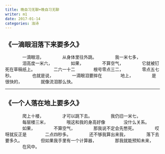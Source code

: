 ```yaml
---
title: 晚自习无聊+晚自习无聊
writer: m1
date: 2017-01-14
categories: 浊诗
---
```


## 《一滴眼泪落下来要多久》

　　　　一滴眼泪，
　　　　从身体里往外跳。
　　　　我一米七多，
　　　　泪高度一米六，
　　　　如果，
　　　　不算空气，
　　　　它就被钉死在草稿纸上。
　　　　二六一十二
　　　　根号零点三二，
　　　　零点五七秒。
　　　　也就是说，
　　　　一滴眼泪要摔在
　　　　地上，
　　　　是很快的，
　　　　就像流泪那么快。 
 
---

## 《一个人落在地上要多久》

　　　　爬上十楼，
　　　　才可以跳下去。
　　　　我仍旧一米七，
　　　　每层楼三米，
　　　　哦这和我的身高好像
　　　　没什么关系。
　　　　如果，
　　　　不算空气，
　　　　那我说不定会先憋死。
　　　　哎呀就反正是
　　　　二点四秒多。
　　　　还不够我算出来我，
　　　　落下去要多久。
　　　　但如果我手里有一个计算器，
　　　　那我就能预知未来，
　　　　在风中。
